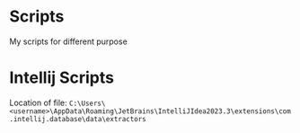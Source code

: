 # Scripts
My scripts for different purpose

# Intellij Scripts
Location of file:
`C:\Users\<username>\AppData\Roaming\JetBrains\IntelliJIdea2023.3\extensions\com.intellij.database\data\extractors`

